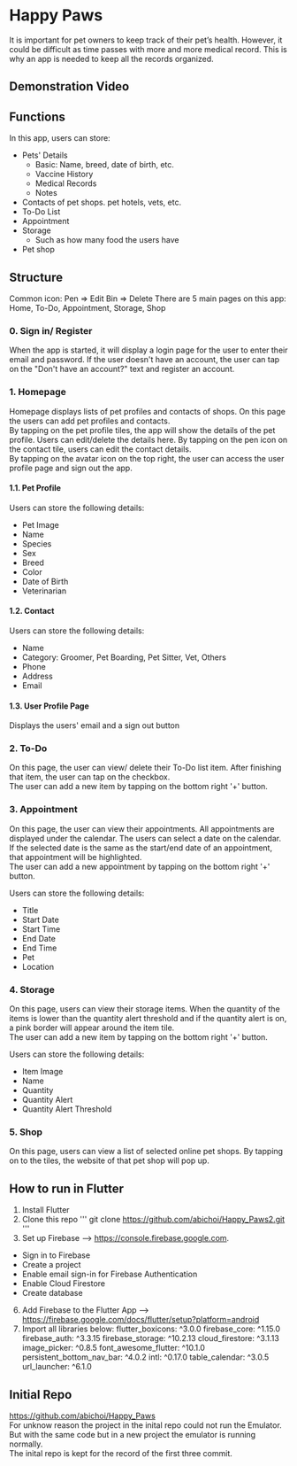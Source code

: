# Happy Paws
It is important for pet owners to keep track of their pet’s health. However, it could be difficult as time passes with more and more medical record. This is why an app is needed to keep all the records organized.

## Demonstration Video


## Functions
In this app, users can store:
  - Pets' Details
    - Basic: Name, breed, date of birth, etc.
    - Vaccine History
    - Medical Records
    - Notes
  - Contacts of pet shops. pet hotels, vets, etc.
  - To-Do List
  - Appointment
  - Storage
    - Such as how many food the users have
  - Pet shop
 
## Structure
Common icon: Pen => Edit  Bin => Delete
There are 5 main pages on this app: Home, To-Do, Appointment, Storage, Shop
### 0. Sign in/ Register
When the app is started, it will display a login page for the user to enter their email and password. If the user doesn't have an account, the user can tap on the "Don't have an account?" text and register an account.  

### 1. Homepage
Homepage displays lists of pet profiles and contacts of shops. On this page the users can add pet profiles and contacts.  
By tapping on the pet profile tiles, the app will show the details of the pet profile. Users can edit/delete the details here. 
By tapping on the pen icon on the contact tile, users can edit the contact details.  
By tapping on the avatar icon on the top right, the user can access the user profile page and sign out the app.

#### 1.1. Pet Profile
Users can store the following details:
- Pet Image
- Name
- Species
- Sex
- Breed
- Color
- Date of Birth
- Veterinarian

#### 1.2. Contact
Users can store the following details:
- Name
- Category: Groomer, Pet Boarding, Pet Sitter, Vet, Others
- Phone
- Address
- Email

#### 1.3. User Profile Page
Displays the users' email and a sign out button

### 2. To-Do  
On this page, the user can view/ delete their To-Do list item. After finishing that item, the user can tap on the checkbox.  
The user can add a new item by tapping on the bottom right '+' button.  

### 3. Appointment  
On this page, the user can view their appointments. All appointments are displayed under the calendar. The users can select a date on the calendar. If the selected date is the same as the start/end date of an appointment, that appointment will be highlighted.  
The user can add a new appointment by tapping on the bottom right '+' button. 

Users can store the following details:  
- Title  
- Start Date  
- Start Time  
- End Date  
- End Time  
- Pet  
- Location  

### 4. Storage   
On this page, users can view their storage items. When the quantity of the items is lower than the quantity alert threshold and if the quantity alert is on, a pink border will appear around the item tile.  
The user can add a new item by tapping on the bottom right '+' button.  

Users can store the following details:  
- Item Image  
- Name  
- Quantity  
- Quantity Alert  
- Quantity Alert Threshold   

### 5. Shop  
On this page, users can view a list of selected online pet shops. By tapping on to the tiles, the website of that pet shop will pop up.

## How to run in Flutter
1. Install Flutter
2. Clone this repo
'''
git clone https://github.com/abichoi/Happy_Paws2.git
'''
4. Set up Firebase --> https://console.firebase.google.com.
- Sign in to Firebase
- Create a project
- Enable email sign-in for Firebase Authentication
- Enable Cloud Firestore
- Create database
6. Add Firebase to the Flutter App --> https://firebase.google.com/docs/flutter/setup?platform=android
7. Import all libraries below:
  flutter_boxicons: ^3.0.0
  firebase_core: ^1.15.0
  firebase_auth: ^3.3.15
  firebase_storage: ^10.2.13
  cloud_firestore: ^3.1.13
  image_picker: ^0.8.5
  font_awesome_flutter: ^10.1.0
  persistent_bottom_nav_bar: ^4.0.2
  intl: ^0.17.0
  table_calendar: ^3.0.5
  url_launcher: ^6.1.0

## Initial Repo
https://github.com/abichoi/Happy_Paws  
For unknow reason the project in the inital repo could not run the Emulator. But with the same code but in a new project the emulator is running normally.  
The inital repo is kept for the record of the first three commit.
